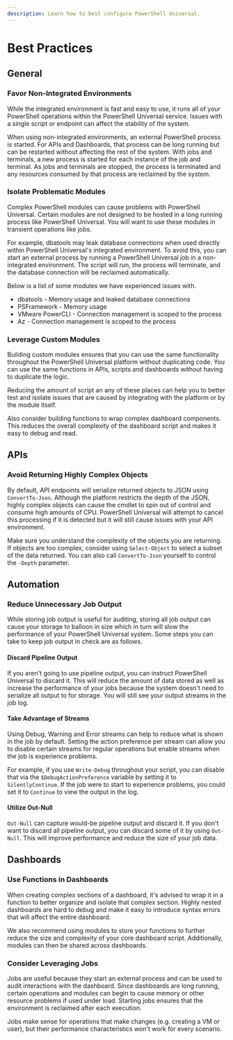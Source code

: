 ```yaml
---
description: Learn how to best configure PowerShell Universal.
---
```


# Best Practices

## General

### Favor Non-Integrated Environments

While the integrated environment is fast and easy to use, it runs all of your PowerShell operations within the PowerShell Universal service. Issues with a single script or endpoint can affect the stability of the system.&#x20;

When using non-integrated environments, an external PowerShell process is started. For APIs and Dashboards, that process can be long running but can be restarted without affecting the rest of the system. With jobs and terminals, a new process is started for each instance of the job and terminal. As jobs and terminals are stopped, the process is terminated and any resources consumed by that process are reclaimed by the system.&#x20;

### Isolate Problematic Modules

Complex PowerShell modules can cause problems with PowerShell Universal. Certain modules are not designed to be hosted in a long running process like PowerShell Universal. You will want to use these modules in transient operations like jobs.&#x20;

For example, dbatools may leak database connections when used directly within PowerShell Universal's integrated environment. To avoid this, you can start an external process by running a PowerShell Universal job in a non-integrated environment. The script will run, the process will terminate, and the database connection will be reclaimed automatically.&#x20;

Below is a list of some modules we have experienced issues with.

* dbatools - Memory usage and leaked database connections
* PSFramework - Memory usage
* VMware PowerCLI - Connection management is scoped to the process
* Az - Connection management is scoped to the process

### Leverage Custom Modules

Building custom modules ensures that you can use the same functionality throughout the PowerShell Universal platform without duplicating code. You can use the same functions in APIs, scripts and dashboards without having to duplicate the logic.&#x20;

Reducing the amount of script an any of these places can help you to better test and isolate issues that are caused by integrating with the platform or by the module itself.&#x20;

Also consider building functions to wrap complex dashboard components. This reduces the overall complexity of the dashboard script and makes it easy to debug and read.&#x20;

## APIs

### Avoid Returning Highly Complex Objects

By default, API endpoints will serialize returned objects to JSON using `ConvertTo-Json`. Although the platform restricts the depth of the JSON, highly complex objects can cause the cmdlet to spin out of control and consume high amounts of CPU. PowerShell Universal will attempt to cancel this processing if it is detected but it will still cause issues with your API environment.&#x20;

Make sure you understand the complexity of the objects you are returning. If objects are too complex, consider using `Select-Object` to select a subset of the data returned. You can also call `ConvertTo-Json` yourself to control the `-Depth` parameter.&#x20;

## Automation

### Reduce Unnecessary Job Output

While storing job output is useful for auditing, storing all job output can cause your storage to balloon in size which in turn will slow the performance of your PowerShell Universal system. Some steps you can take to keep job output in check are as follows.&#x20;

#### Discard Pipeline Output

If you aren't going to use pipeline output, you can instruct PowerShell Universal to discard it. This will reduce the amount of data stored as well as increase the performance of your jobs because the system doesn't need to serialize all output to for storage. You will still see your output streams in the job log.&#x20;

#### Take Advantage of Streams&#x20;

Using Debug, Warning and Error streams can help to reduce what is shown in the job by default. Setting the action preference per stream can allow you to disable certain streams for regular operations but enable streams when the job is experience problems.&#x20;

For example, if you use `Write-Debug` throughout your script, you can disable that via the `$DebugActionPreference` variable by setting it to `SilentlyContinue`. If the job were to start to experience problems, you could set it to `Continue` to view the output in the log.&#x20;

#### Utilize Out-Null

`Out-Null` can capture would-be pipeline output and discard it. If you don't want to discard all pipeline output, you can discard some of it by using `Out-Null`. This will improve performance and reduce the size of your job data.&#x20;

## Dashboards

### Use Functions in Dashboards

When creating complex sections of a dashboard, it's advised to wrap it in a function to better organize and isolate that complex section. Highly nested dashboards are hard to debug and make it easy to introduce syntax errors that will affect the entire dashboard.&#x20;

We also recommend using modules to store your functions to further reduce the size and complexity of your core dashboard script. Additionally, modules can then be shared across dashboards.&#x20;

### Consider Leveraging Jobs

Jobs are useful because they start an external process and can be used to audit interactions with the dashboard. Since dashboards are long running, certain operations and modules can begin to cause memory or other resource problems if used under load. Starting jobs ensures that the environment is reclaimed after each execution.&#x20;

Jobs make sense for operations that make changes (e.g. creating a VM or user), but their performance characteristics won't work for every scenario.&#x20;
